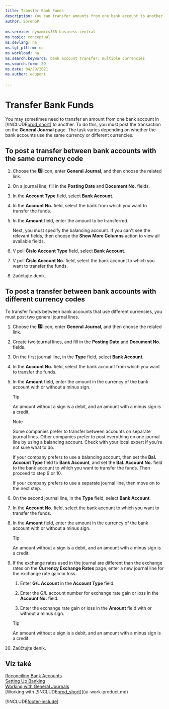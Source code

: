 ```yaml
---
title: Transfer Bank Funds
description: You can transfer amounts from one bank account to another, including different currencies, by posting the transaction in the general journal.
author: SorenGP

ms.service: dynamics365-business-central
ms.topic: conceptual
ms.devlang: na
ms.tgt_pltfrm: na
ms.workload: na
ms.search.keywords: bank account transfer, multiple currencies
ms.search.form: 39
ms.date: 04/29/2021
ms.author: edupont

---
```

# Transfer Bank Funds

You may sometimes need to transfer an amount from one bank account in [!INCLUDE[prod_short](includes/prod_short.md)] to another. To do this, you must post the transaction on the **General Journal** page. The task varies depending on whether the bank accounts use the same currency or different currencies.

## To post a transfer between bank accounts with the same currency code

1. Choose the ![Lightbulb that opens the Tell Me feature.](media/ui-search/search_small.png "Tell me what you want to do") icon, enter **General Journal**, and then choose the related link.
2. On a journal line, fill in the **Posting Date** and **Document No.** fields.
3. In the **Account Type** field, select **Bank Account**.
4. In the **Account No.** field, select the bank from which you want to transfer the funds.
5. In the **Amount** field, enter the amount to be transferred.

   Next, you must specify the balancing account. If you can't see the relevant fields, then choose the **Show More Columns** action to view all available fields.
6. V poli **Číslo Account Type** field, select **Bank Account**.
7. V poli **Číslo Account No.** field, select the bank account to which you want to transfer the funds.
8. Zaúčtujte deník.

## To post a transfer between bank accounts with different currency codes

To transfer funds between bank accounts that use different currencies, you must post two general journal lines.

1. Choose the ![Lightbulb that opens the Tell Me feature.](media/ui-search/search_small.png "Tell me what you want to do") icon, enter **General Journal**, and then choose the related link.
2. Create two journal lines, and fill in the **Posting Date** and **Document No.** fields.
3. On the first journal line, in the **Type** field, select **Bank Account**.
4. In the **Account No.** field, select the bank account from which you want to transfer the funds.
5. In the **Amount** field, enter the amount in the currency of the bank account with or without a minus sign.

   > [!TIP]
   > An amount without a sign is a debit, and an amount with a minus sign is a credit.

   > [!NOTE]
   > Some companies prefer to transfer between accounts on separate journal lines. Other companies prefer to post everything on one journal line by using a balancing account. Check with your local expert if you're not sure what to do.
   >
   > If your company prefers to use a balancing account, then set the **Bal. Account Type** field to **Bank Account**, and set the **Bal. Account No.** field to the bank account to which you want to transfer the funds. Then proceed to step 9 or 10.
   >
   > If your company prefers to use a separate journal line, then move on to the next step.
6. On the second journal line, in the **Type** field, select **Bank Account**.
7. In the **Account No.** field, select the bank account to which you want to transfer the funds.
8. In the **Amount** field, enter the amount in the currency of the bank account with or without a minus sign.

   > [!TIP]
   > An amount without a sign is a debit, and an amount with a minus sign is a credit.
9. If the exchange rates used in the journal are different than the exchange rates on the **Currency Exchange Rates** page, enter a new journal line for the exchange rate gain or loss.

   1. Enter **G/L Account** in the **Account Type** field.

   2. Enter the G/L account number for exchange rate gain or loss in the **Account No.** field.

   3. Enter the exchange rate gain or loss in the **Amount** field with or without a minus sign.

   > [!TIP]
   > An amount without a sign is a debit, and an amount with a minus sign is a credit.
10. Zaúčtujte deník.

## Viz také

[Reconciling Bank Accounts](bank-manage-bank-accounts.md)  
[Setting Up Banking](bank-setup-banking.md)  
[Working with General Journals](ui-work-general-journals.md)  
[Working with [!INCLUDE[prod_short](includes/prod_short.md)]](ui-work-product.md)


[!INCLUDE[footer-include](includes/footer-banner.md)]